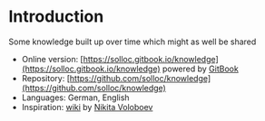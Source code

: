 # Introduction

Some knowledge built up over time which might as well be shared

* Online version: [https://solloc.gitbook.io/knowledge](https://solloc.gitbook.io/knowledge) powered by [GitBook](https://www.gitbook.com)
* Repository: [https://github.com/solloc/knowledge](https://github.com/solloc/knowledge)
* Languages: German, English
* Inspiration: [wiki](https://wiki.nikitavoloboev.xyz) by [Nikita Voloboev](https://nikitavoloboev.xyz/)

